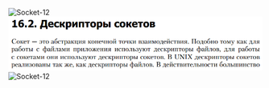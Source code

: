 ![Socket-12](https://raw.github.com/Mortalite/webserv/master/images/1.png)
![Socket-12](https://github.com/Mortalite/webserv/blob/master/images/1.png)
![Socket-12](https://github.com/Mortalite/webserv/tree/master/images/1.png?raw=true)

[comment]: <> (![Socket-1]&#40;/home/lev/Pictures/1.png&#41;)

[comment]: <> (![Socket-2]&#40;/home/lev/Pictures/2.png&#41;)

[comment]: <> (![Socket-3]&#40;/home/lev/Pictures/3.png&#41;)

[comment]: <> (![Socket-4]&#40;/home/lev/Pictures/4.png&#41;)

[comment]: <> (![Socket-5]&#40;/home/lev/Pictures/5.png&#41;)

[comment]: <> (![Socket-6]&#40;/home/lev/Pictures/6.png&#41;)

[comment]: <> (![Socket-7]&#40;/home/lev/Pictures/7.png&#41;)

[comment]: <> (![Socket-8]&#40;/home/lev/Pictures/8.png&#41;)

[comment]: <> (![Socket-9]&#40;/home/lev/Pictures/9.png&#41;)

[comment]: <> (![Socket-10]&#40;/home/lev/Pictures/10.png&#41;)

[comment]: <> (![Socket-11]&#40;/home/lev/Pictures/11.png&#41;)

[comment]: <> (![Socket-12]&#40;/home/lev/Pictures/12.png&#41;)





